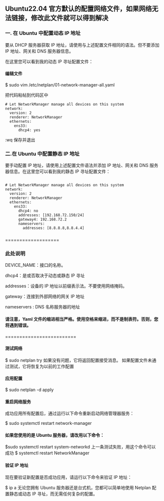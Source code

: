 

## Ubuntu22.04 官方默认的配置网络文件，如果网络无法链接，修改此文件就可以得到解决

### 一. 在 Ubuntu 中配置动态 IP 地址

要从 DHCP 服务器获取 IP 地址，请使用与上述配置文件相同的语法。但不要添加 IP 地址、网关和 DNS 服务器信息。

在这里您可以看到我的动态 IP 寻址配置文件：

#### 编辑文件 
$ sudo vim /etc/netplan/01-network-manager-all.yaml

把代码粘帖到代码区中

```
# Let NetworkManager manage all devices on this system
network:
  version: 2
  renderer: NetworkManager
  ethernets:
    ens33:
      dhcp4: yes

```

:wq 保存并退出

### 二.在 Ubuntu 中配置静态 IP 地址
要手动配置 IP 地址，请使用上述配置文件语法并添加 IP 地址、网关和 DNS 服务器信息。在这里您可以看到我的静态 IP 寻址配置文件：

```

# Let NetworkManager manage all devices on this system
network:
  version: 2
  renderer: NetworkManager
  ethernets:
    ens33:
      dhcp4: no
      addresses: [192.168.72.150/24]
      gateway4: 192.168.72.2
      nameservers:
        addresses: [8.8.8.8,8.8.4.4]

```

### 

===================
### 此处说明

DEVICE_NAME：接口的名称。

dhcp4：是或否取决于动态或静态 IP 寻址

addresses：设备的 IP 地址以前缀表示法。不要使用网络掩码。

gateway：连接到外部网络的网关 IP 地址

nameservers : DNS 名称服务器的地址

#### 请注意，Yaml 文件的缩进相当严格。使用空格来缩进，而不是制表符。否则，您将遇到错误。

=========================

#### 测试网络
$ sudo netplan try
如果没有问题，它将返回配置接受消息。 如果配置文件未通过测试，它将恢复为以前的工作配置
#### 应用配置
$ sudo netplan -d apply

#### 重启网络服务
成功应用所有配置后，通过运行以下命令重新启动网络管理器服务：

$ sudo systemctl restart network-manager
#### 如果您使用的是 Ubuntu 服务器，请改用以下命令：

$sudo systemctl restart system-networkd
上一条测试失败，用这个命令可以成功
$ systemctl restart NetworkManager 

#### 验证 IP 地址
现在要验证新配置是否成功应用，请运行以下命令来验证 IP 地址：

$ ip a
无论您拥有 Ubuntu 服务器还是台式机，您都可以简单地使用 Netplan 配置静态或动态 IP 寻址，而无需任何复杂的配置。







